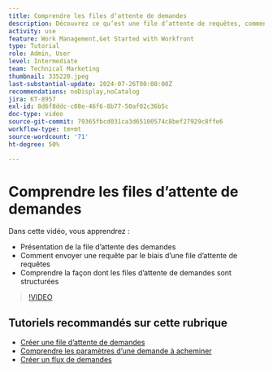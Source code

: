 ```yaml
---
title: Comprendre les files d’attente de demandes
description: Découvrez ce qu’est une file d’attente de requêtes, comment envoyer une requête par le biais d’une file d’attente de requêtes et comment les files d’attente de requêtes sont structurées.
activity: use
feature: Work Management,Get Started with Workfront
type: Tutorial
role: Admin, User
level: Intermediate
team: Technical Marketing
thumbnail: 335220.jpeg
last-substantial-update: 2024-07-26T00:00:00Z
recommendations: noDisplay,noCatalog
jira: KT-8957
exl-id: 8d6f8ddc-c08e-46f6-8b77-50af02c36b5c
doc-type: video
source-git-commit: 79365fbcd031ca3d65100574c8bef27929c8ffe6
workflow-type: tm+mt
source-wordcount: '71'
ht-degree: 50%

---
```


# Comprendre les files d’attente de demandes

Dans cette vidéo, vous apprendrez :

* Présentation de la file d’attente des demandes
* Comment envoyer une requête par le biais d’une file d’attente de requêtes
* Comprendre la façon dont les files d’attente de demandes sont structurées


>[!VIDEO](https://video.tv.adobe.com/v/335220/?quality=12&learn=on)

## Tutoriels recommandés sur cette rubrique

* [Créer une file d’attente de demandes](/help/manage-work/request-queues/create-a-request-queue.md)
* [Comprendre les paramètres d’une demande à acheminer](/help/manage-work/request-queues/understand-settings-for-a-flow-request.md)
* [Créer un flux de demandes](/help/manage-work/request-queues/create-a-request-flow.md)

